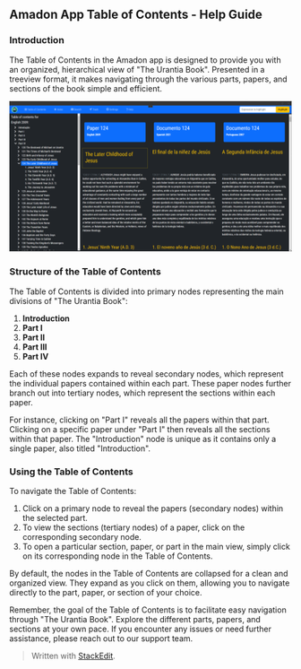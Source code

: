 

## Amadon App Table of Contents - Help Guide

### Introduction

The Table of Contents in the Amadon app is designed to provide you with an organized, hierarchical view of "The Urantia Book". Presented in a treeview format, it makes navigating through the various parts, papers, and sections of the book simple and efficient.

![The Table od Contents](images/toc.png)

### Structure of the Table of Contents

The Table of Contents is divided into primary nodes representing the main divisions of "The Urantia Book":

1.  **Introduction**
2.  **Part I**
3.  **Part II**
4.  **Part III**
5.  **Part IV**

Each of these nodes expands to reveal secondary nodes, which represent the individual papers contained within each part. These paper nodes further branch out into tertiary nodes, which represent the sections within each paper.

For instance, clicking on "Part I" reveals all the papers within that part. Clicking on a specific paper under "Part I" then reveals all the sections within that paper. The "Introduction" node is unique as it contains only a single paper, also titled "Introduction".

### Using the Table of Contents

To navigate the Table of Contents:

1.  Click on a primary node to reveal the papers (secondary nodes) within the selected part.
2.  To view the sections (tertiary nodes) of a paper, click on the corresponding secondary node.
3.  To open a particular section, paper, or part in the main view, simply click on its corresponding node in the Table of Contents.

By default, the nodes in the Table of Contents are collapsed for a clean and organized view. They expand as you click on them, allowing you to navigate directly to the part, paper, or section of your choice.

Remember, the goal of the Table of Contents is to facilitate easy navigation through "The Urantia Book". Explore the different parts, papers, and sections at your own pace. If you encounter any issues or need further assistance, please reach out to our support team.


> Written with [StackEdit](https://stackedit.io/).
<!--stackedit_data:
eyJoaXN0b3J5IjpbLTEzNjgyNjUzNTIsNzMwOTk4MTE2XX0=
-->